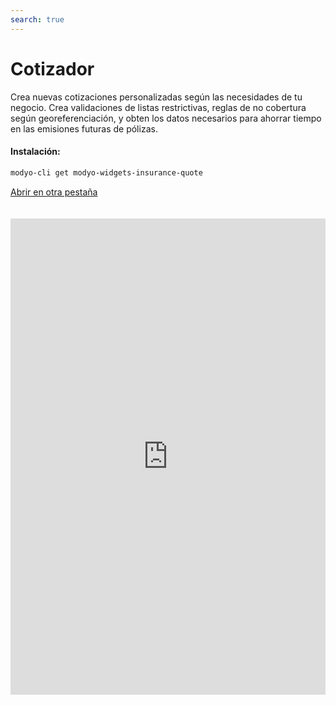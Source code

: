 ```yaml
---
search: true
---
```


# Cotizador

Crea nuevas cotizaciones personalizadas según las necesidades de tu negocio. Crea validaciones de listas restrictivas, reglas de no cobertura según georeferenciación, y obten los datos necesarios para ahorrar tiempo en las emisiones futuras de pólizas.

#### Instalación:

```bash
modyo-cli get modyo-widgets-insurance-quote
```

[Abrir en otra pestaña](https://widgets-es.modyo.com/seguros/broker/cotizador)

<iframe id="widgetFrame" src="https://widgets-es.modyo.com/seguros/broker/cotizador" width="100%" frameBorder="0"  style="min-height:762px;overflow:auto;margin-top:20px;"/>

| Funcionalidad                  | Descripción                                                                                                                                                                              |
|--------------------------------|------------------------------------------------------------------------------------------------------------------------------------------------------------------------------------------|
| Creación de cotizador                        | Personaliza de forma rápida y organizada los pasos que quieres para tu cotizador.                                                                                                        |
| Personalización de formularios | Configura los formularios y los datos que requieres según el cotizador. Guarda información según el producto y facilita la creación de nuevas cotizaciones.                              |
| Validaciones                   | Integra en las validaciones de datos listas restrictivas, georeferenciación de los riesgos según el interés del negocio.                                                                 |
| Validador de siniestros                 | Genera validaciones de siniestralidad y optimiza procesos de forma digital para que tu cotizador reduzca las complejidades manuales o de referidos.                                           |
| Resumen                        | Presenta un resumen de la cotización antes de generarla para validar coberturas, deducibles, y ofrece la opción de configurar porcentajes de incremento de prima para tus intermediarios. |
| Descarga de documentos         | Permite la descarga de documentos de una cotización vigente, el envío a través de correo electrónico y configurar las opciones según las necesidades de los intermediarios.              |
